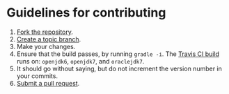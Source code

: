 # Guidelines for contributing

1. [Fork the repository](https://help.github.com/articles/fork-a-repo).
2. [Create a topic branch](http://learn.github.com/p/branching.html).
3. Make your changes.
4. Ensure that the build passes, by running `gradle -i`. The  [Travis CI build](https://travis-ci.org/campaignmonitor/createsend-java) runs on: `openjdk6`, `openjdk7`, and `oraclejdk7`.
5. It should go without saying, but do not increment the version number in your commits.
6. [Submit a pull request](https://help.github.com/articles/using-pull-requests).
